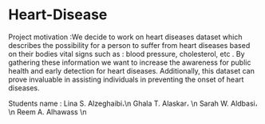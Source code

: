 # Heart-Disease

Project motivation :We decide to work on heart diseases dataset which describes the possibility for a person to suffer from heart diseases based on their bodies vital signs such as : blood pressure, cholesterol, etc . By gathering these information we want to increase the awareness for public health and early detection for heart diseases. Additionally, this dataset can prove invaluable in assisting individuals in preventing the onset of heart diseases.

Students name : 
Lina S. Alzeghaibi،\n
Ghala T. Alaskar، \n
Sarah W. Aldbasi، \n
Reem A. Alhawass \n
